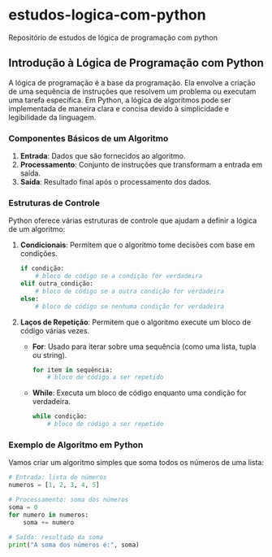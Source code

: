 # estudos-logica-com-python
Repositório de estudos de lógica de programação com python

## Introdução à Lógica de Programação com Python
A lógica de programação é a base da programação. Ela envolve a criação de uma sequência de instruções que resolvem um problema ou executam uma tarefa específica. Em Python, a lógica de algoritmos pode ser implementada de maneira clara e concisa devido à simplicidade e legibilidade da linguagem.

### Componentes Básicos de um Algoritmo

1. **Entrada**: Dados que são fornecidos ao algoritmo.
2. **Processamento**: Conjunto de instruções que transformam a entrada em saída.
3. **Saída**: Resultado final após o processamento dos dados.

### Estruturas de Controle

Python oferece várias estruturas de controle que ajudam a definir a lógica de um algoritmo:

1. **Condicionais**: Permitem que o algoritmo tome decisões com base em condições.
    ```python
    if condição:
        # bloco de código se a condição for verdadeira
    elif outra_condição:
        # bloco de código se a outra condição for verdadeira
    else:
        # bloco de código se nenhuma condição for verdadeira
    ```

2. **Laços de Repetição**: Permitem que o algoritmo execute um bloco de código várias vezes.
    - **For**: Usado para iterar sobre uma sequência (como uma lista, tupla ou string).
        ```python
        for item in sequência:
            # bloco de código a ser repetido
        ```
    - **While**: Executa um bloco de código enquanto uma condição for verdadeira.
        ```python
        while condição:
            # bloco de código a ser repetido
        ```

### Exemplo de Algoritmo em Python

Vamos criar um algoritmo simples que soma todos os números de uma lista:

```python
# Entrada: lista de números
numeros = [1, 2, 3, 4, 5]

# Processamento: soma dos números
soma = 0
for numero in numeros:
    soma += numero

# Saída: resultado da soma
print("A soma dos números é:", soma)